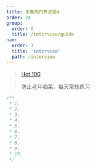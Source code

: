 ```yaml
---
title: 手撕热门算法题4
order: 24
group:
  order: 0
  title: /interview/guide
nav:
  order: 3
  title: 'interview'
  path: /interview
---
```


> [Hot 100](https://leetcode.cn/studyplan/top-100-liked/)

> 防止老年痴呆，每天常规练习

```js
/**
 * 1.
 * 2.
 * 3.
 * 4.
 * 5.
 * 6.
 * 7.
 * 8.
 * 9.
 * 10.
 */
```
